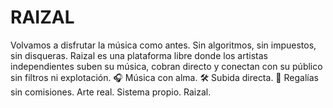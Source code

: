 # RAIZAL
Volvamos a disfrutar la música como antes. Sin algoritmos, sin impuestos, sin disqueras. Raizal es una plataforma libre donde los artistas independientes suben su música, cobran directo y conectan con su público sin filtros ni explotación.  🎧 Música con alma. 🛠️ Subida directa. 💸 Regalías sin comisiones.  Arte real. Sistema propio. Raizal.
